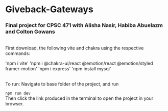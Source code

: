 # Giveback-Gateways

### Final project for CPSC 471 with Alisha Nasir, Habiba Abuelazm and Colton Gowans

<br>
First download, the following vite and chakra using the respective commands:<br>

'npm i vite' 
'npm i @chakra-ui/react @emotion/react @emotion/styled framer-motion'
'npm i express' 
'npm install mysql'

<br>
To run: Navigate to base folder of the project, and run <br>

`npm run dev`
<br>
Then click the link produced in the terminal to open the project in your browser.
